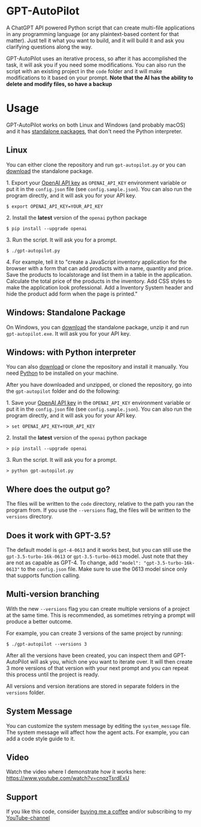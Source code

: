 # GPT-AutoPilot

A ChatGPT API powered Python script that can create multi-file applications in any programming language (or any plaintext-based content for that matter). Just tell it what you want to build, and it will build it and ask you clarifying questions along the way.

GPT-AutoPilot uses an iterative process, so after it has accomplished the task, it will ask you if you need some modifications. You can also run the script with an existing project in the `code` folder and it will make modifications to it based on your prompt. **Note that the AI has the ability to delete and modify files, so have a backup**

# Usage

GPT-AutoPilot works on both Linux and Windows (and probably macOS) and it has [standalone packages](https://github.com/unconv/gpt-autopilot/releases/tag/v0.1.3), that don't need the Python interpreter.

## Linux

You can either clone the repository and run `gpt-autopilot.py` or you can [download](https://github.com/unconv/gpt-autopilot/releases/download/v0.1.3/gpt-autopilot-linux-ubuntu-0.1.3.zip) the standalone package.

1\. Export your [OpenAI API key](https://platform.openai.com/account/api-keys) as `OPENAI_API_KEY` environment variable or put it in the `config.json` file (see `config.sample.json`). You can also run the program directly, and it will ask you for your API key.

```console
$ export OPENAI_API_KEY=YOUR_API_KEY
```

2\. Install the **latest** version of the `openai` python package
```console
$ pip install --upgrade openai
```

3\. Run the script. It will ask you for a prompt.

```console
$ ./gpt-autopilot.py
```

4\. For example, tell it to "create a JavaScript inventory application for the browser with a form that can add products with a name, quantity and price. Save the products to localstorage and list them in a table in the application. Calculate the total price of the products in the inventory. Add CSS styles to make the application look professional. Add a Inventory System header and hide the product add form when the page is printed."

## Windows: Standalone Package

On Windows, you can [download](https://github.com/unconv/gpt-autopilot/releases/download/v0.1.3/gpt-autopilot-windows-0.1.3.zip) the standalone package, unzip it and run `gpt-autopilot.exe`. It will ask you for your API key.

## Windows: with Python interpreter

You can also [download](https://github.com/unconv/gpt-autopilot/archive/refs/heads/master.zip) or clone the repository and install it manually. You need [Python](https://www.python.org/) to be installed on your machine.

After you have downloaded and unzipped, or cloned the repository, go into the `gpt-autopilot` folder and do the following:

1\. Save your [OpenAI API key](https://platform.openai.com/account/api-keys) in the `OPENAI_API_KEY` environment variable or put it in the `config.json` file (see `config.sample.json`). You can also run the program directly, and it will ask you for your API key.

```console
> set OPENAI_API_KEY=YOUR_API_KEY
```

2\. Install the **latest** version of the `openai` python package
```console
> pip install --upgrade openai
```

3\. Run the script. It will ask you for a prompt.

```console
> python gpt-autopilot.py
```

## Where does the output go?

The files will be written to the `code` directory, relative to the path you ran the program from. If you use the `--versions` flag, the files will be written to the `versions` directory.

## Does it work with GPT-3.5?

The default model is `gpt-4-0613` and it works best, but you can still use the `gpt-3.5-turbo-16k-0613` or `gpt-3.5-turbo-0613` model. Just note that they are not as capable as GPT-4. To change, add `"model": "gpt-3.5-turbo-16k-0613"` to the `config.json` file. Make sure to use the 0613 model since only that supports function calling.

## Multi-version branching

With the new `--versions` flag you can create multiple versions of a project at the same time. This is recommended, as sometimes retrying a prompt will produce a better outcome.

For example, you can create 3 versions of the same project by running:

```console
$ ./gpt-autopilot --versions 3
```

After all the versions have been created, you can inspect them and GPT-AutoPilot will ask you, which one you want to iterate over. It will then create 3 more versions of that version with your next prompt and you can repeat this process until the project is ready.

All versions and version iterations are stored in separate folders in the `versions` folder.

## System Message

You can customize the system message by editing the `system_message` file. The system message will affect how the agent acts. For example, you can add a code style guide to it.

## Video

Watch the video where I demonstrate how it works here: https://www.youtube.com/watch?v=cnqzTsrdExU

## Support

If you like this code, consider [buying me a coffee](https://buymeacoffee.com/unconv) and/or subscribing to my [YouTube-channel](https://youtube.com/@unconv)
